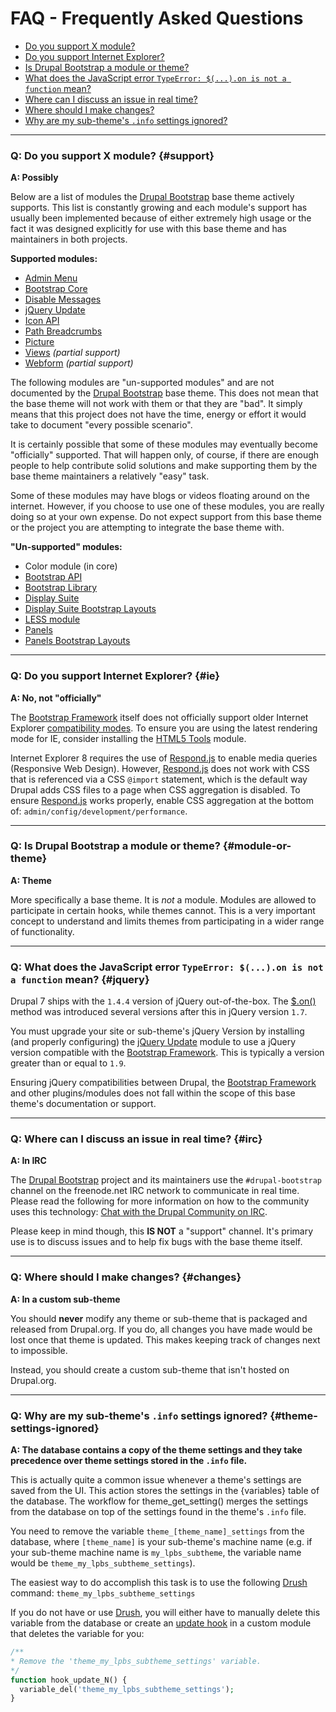 <!-- @file Frequently Asked Questions -->
<!-- @defgroup -->
# FAQ - Frequently Asked Questions

- [Do you support X module?](#support)
- [Do you support Internet Explorer?](#ie)
- [Is Drupal Bootstrap a module or theme?](#module-or-theme)
- [What does the JavaScript error `TypeError: $(...).on is not a function` mean?](#jquery)
- [Where can I discuss an issue in real time?](#irc)
- [Where should I make changes?](#changes)
- [Why are my sub-theme's `.info` settings ignored?](#theme-settings-ignored)

---

### Q: Do you support X module? {#support}
**A: Possibly**

Below are a list of modules the [Drupal Bootstrap] base theme actively supports.
This list is constantly growing and each module's support has usually been
implemented because of either extremely high usage or the fact it was designed
explicitly for use with this base theme and has maintainers in both projects.

**Supported modules:**
- [Admin Menu](https://www.drupal.org/project/admin_menu)
- [Bootstrap Core](https://www.drupal.org/project/lpbs_core)
- [Disable Messages](https://www.drupal.org/project/disable_messages)
- [jQuery Update](https://www.drupal.org/project/jquery_update)
- [Icon API](https://www.drupal.org/project/icon)
- [Path Breadcrumbs](https://www.drupal.org/project/path_breadcrumbs)
- [Picture](https://www.drupal.org/project/picture)
- [Views](https://www.drupal.org/project/picture) _(partial support)_
- [Webform](https://www.drupal.org/project/webform) _(partial support)_

The following modules are "un-supported modules" and are not documented by the
[Drupal Bootstrap] base theme. This does not mean that the base theme will not
work with them or that they are "bad". It simply means that this project does
not have the time, energy or effort it would take to document "every possible
scenario".

It is certainly possible that some of these modules may eventually become
"officially" supported. That will happen only, of course, if there are enough
people to help contribute solid solutions and make supporting them by the base
theme maintainers a relatively "easy" task.

Some of these modules may have blogs or videos floating around on the internet.
However, if you choose to use one of these modules, you are really doing so
at your own expense. Do not expect support from this base theme or the project
you are attempting to integrate the base theme with.

**"Un-supported" modules:**
- Color module (in core)
- [Bootstrap API](https://www.drupal.org/project/lpbs_api)
- [Bootstrap Library](https://www.drupal.org/project/lpbs_library)
- [Display Suite](https://www.drupal.org/project/ds)
- [Display Suite Bootstrap Layouts](https://www.drupal.org/project/ds_lpbs_layouts)
- [LESS module](https://drupal.org/project/less)
- [Panels](https://www.drupal.org/project/panels)
- [Panels Bootstrap Layouts](https://www.drupal.org/project/panels_lpbs_layouts)

---

### Q: Do you support Internet Explorer? {#ie}
**A: No, not "officially"**

The [Bootstrap Framework] itself does not officially support older Internet
Explorer [compatibility modes](http://getbootstrap.com/getting-started/#support-ie-compatibility-modes).
To ensure you are using the latest rendering mode for IE, consider installing
the [HTML5 Tools](https://drupal.org/project/html5_tools) module.

Internet Explorer 8 requires the use of [Respond.js] to enable media queries
(Responsive Web Design). However, [Respond.js] does not work with CSS that is
referenced via a CSS `@import` statement, which is the default way Drupal
adds CSS files to a page when CSS aggregation is disabled. To ensure
[Respond.js] works properly, enable CSS aggregation at the bottom of:
`admin/config/development/performance`.

---

### Q: Is Drupal Bootstrap a module or theme? {#module-or-theme}
**A: Theme**

More specifically a base theme. It is _not_ a module. Modules are allowed to
participate in certain hooks, while themes cannot. This is a very important
concept to understand and limits themes from participating in a wider range of
functionality.

---

### Q: What does the JavaScript error `TypeError: $(...).on is not a function` mean? {#jquery}
Drupal 7 ships with the `1.4.4` version of jQuery out-of-the-box. The [$.on()](http://api.jquery.com/on/)
method was introduced several versions after this in jQuery version `1.7`.

You must upgrade your site or sub-theme's jQuery Version by installing (and
properly configuring) the [jQuery Update] module to use a jQuery version
compatible with the [Bootstrap Framework]. This is typically a version greater
than or equal to `1.9`.

Ensuring jQuery compatibilities between Drupal, the [Bootstrap Framework] and
other plugins/modules does not fall within the scope of this base theme's
documentation or support.

---

### Q: Where can I discuss an issue in real time? {#irc}
**A: In IRC**

The [Drupal Bootstrap] project and its maintainers use the `#drupal-bootstrap`
channel on the freenode.net IRC network to communicate in real time. Please read
the following for more information on how to the community uses this technology:
[Chat with the Drupal Community on IRC](https://www.drupal.org/irc).

Please keep in mind though, this **IS NOT** a "support" channel. It's primary
use is to discuss issues and to help fix bugs with the base theme itself.

---

### Q: Where should I make changes? {#changes}
**A: In a custom sub-theme**

You should **never** modify any theme or sub-theme that is packaged and released
from Drupal.org. If you do, all changes you have made would be lost once that
theme is updated. This makes keeping track of changes next to impossible.

Instead, you should create a custom sub-theme that isn't hosted on Drupal.org.

[Drupal Bootstrap]: https://www.drupal.org/project/bootstrap
[Bootstrap Framework]: http://getbootstrap.com
[Respond.js]: https://github.com/scottjehl/Respond

---

### Q: Why are my sub-theme's `.info` settings ignored? {#theme-settings-ignored}
**A: The database contains a copy of the theme settings and they take
precedence over theme settings stored in the `.info` file.**

This is actually quite a common issue whenever a theme's settings are saved
from the UI. This action stores the settings in the {variables} table of the
database. The workflow for theme_get_setting() merges the settings from the
database on top of the settings found in the theme's `.info` file.

You need to remove the variable `theme_[theme_name]_settings` from the database,
where `[theme_name]` is your sub-theme's machine name (e.g. if your sub-theme
machine name is `my_lpbs_subtheme`, the variable name would be
`theme_my_lpbs_subtheme_settings`).

The easiest way to do accomplish this task is to use the following [Drush]
command: `theme_my_lpbs_subtheme_settings`

If you do not have or use [Drush], you will either have to manually delete this
variable from the database or create an [update hook](https://api.drupal.org/api/drupal/modules%21system%21system.api.php/function/hook_update_N/7)
in a custom module that deletes the variable for you:

```php
/**
* Remove the 'theme_my_lpbs_subtheme_settings' variable.
*/
function hook_update_N() {
  variable_del('theme_my_lpbs_subtheme_settings');
}
```

[Drush]: http://www.drush.org
[Drupal Bootstrap]: https://www.drupal.org/project/bootstrap
[Bootstrap Framework]: http://getbootstrap.com
[jQuery Update]: https://drupal.org/project/jquery_update
